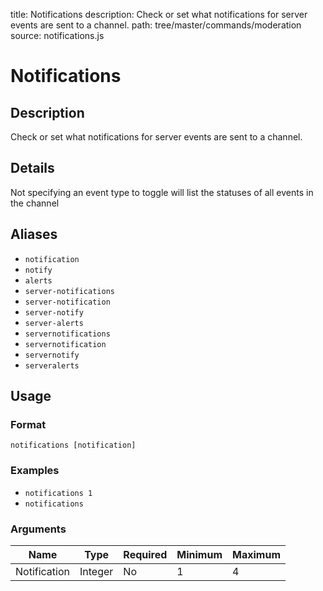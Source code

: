title: Notifications
description: Check or set what notifications for server events are sent to a channel.
path: tree/master/commands/moderation
source: notifications.js

# Notifications

## Description

Check or set what notifications for server events are sent to a channel.

## Details

Not specifying an event type to toggle will list the statuses of all events in the channel

## Aliases

* `notification`
* `notify`
* `alerts`
* `server-notifications`
* `server-notification`
* `server-notify`
* `server-alerts`
* `servernotifications`
* `servernotification`
* `servernotify`
* `serveralerts`

## Usage

### Format

`notifications [notification]`

### Examples

* `notifications 1`
* `notifications`

### Arguments

| Name         | Type    | Required | Minimum | Maximum |
|--------------|---------|----------|---------|---------|
| Notification | Integer | No       | 1       | 4       |
